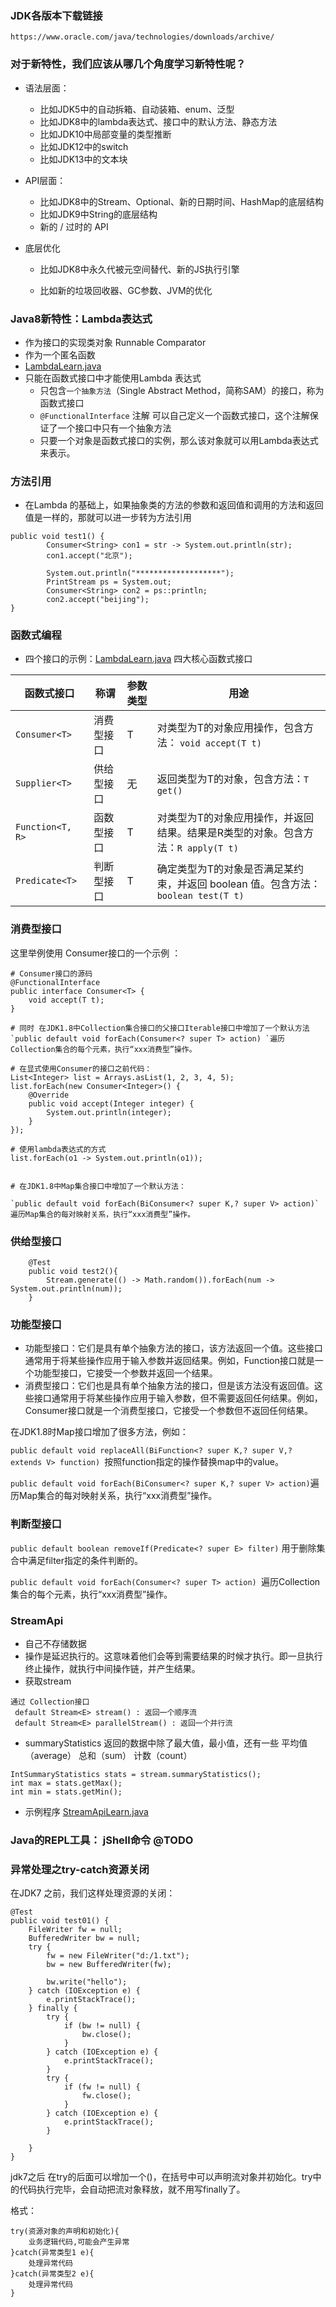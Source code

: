 ### JDK各版本下载链接

```http
https://www.oracle.com/java/technologies/downloads/archive/
```

### 对于新特性，我们应该从哪几个角度学习新特性呢？

- 语法层面：

    - 比如JDK5中的自动拆箱、自动装箱、enum、泛型
    - 比如JDK8中的lambda表达式、接口中的默认方法、静态方法
    - 比如JDK10中局部变量的类型推断
    - 比如JDK12中的switch
    - 比如JDK13中的文本块

- API层面：

    - 比如JDK8中的Stream、Optional、新的日期时间、HashMap的底层结构
    - 比如JDK9中String的底层结构
    - 新的 / 过时的 API

- 底层优化

    - 比如JDK8中永久代被元空间替代、新的JS执行引擎

    - 比如新的垃圾回收器、GC参数、JVM的优化

### Java8新特性：Lambda表达式
- 作为接口的实现类对象 Runnable Comparator 
- 作为一个匿名函数
- [LambdaLearn.java](src%2Fmain%2Fjava%2Forg%2Fexample%2FLambdaLearn.java)
- 只能在函数式接口中才能使用Lambda 表达式
  - 只包含`一个抽象方法`（Single Abstract Method，简称SAM）的接口，称为函数式接口
  - `@FunctionalInterface` 注解 可以自己定义一个函数式接口，这个注解保证了一个接口中只有一个抽象方法
  - 只要一个对象是函数式接口的实例，那么该对象就可以用Lambda表达式来表示。


### 方法引用
- 在Lambda 的基础上，如果抽象类的方法的参数和返回值和调用的方法和返回值是一样的，那就可以进一步转为方法引用
```
public void test1() {
		Consumer<String> con1 = str -> System.out.println(str);
		con1.accept("北京");

		System.out.println("*******************");
		PrintStream ps = System.out;
		Consumer<String> con2 = ps::println;
		con2.accept("beijing");
}
```


### 函数式编程
- 四个接口的示例：[LambdaLearn.java](src%2Fmain%2Fjava%2Forg%2Fexample%2FLambdaLearn.java)
四大核心函数式接口

| 函数式接口         | 称谓       | 参数类型 | 用途                                                         |
| ------------------ | ---------- | -------- | ------------------------------------------------------------ |
| `Consumer<T>  `    | 消费型接口 | T        | 对类型为T的对象应用操作，包含方法：  `void accept(T t)  `    |
| `Supplier<T>  `    | 供给型接口 | 无       | 返回类型为T的对象，包含方法：`T get()  `                     |
| `Function<T, R>  ` | 函数型接口 | T        | 对类型为T的对象应用操作，并返回结果。结果是R类型的对象。包含方法：`R apply(T t)  ` |
| `Predicate<T>  `   | 判断型接口 | T        | 确定类型为T的对象是否满足某约束，并返回 boolean 值。包含方法：`boolean test(T t)  ` |


### 消费型接口
这里举例使用 Consumer接口的一个示例 ： 

```
# Consumer接口的源码
@FunctionalInterface
public interface Consumer<T> {
    void accept(T t);
}

# 同时 在JDK1.8中Collection集合接口的父接口Iterable接口中增加了一个默认方法
`public default void forEach(Consumer<? super T> action) `遍历Collection集合的每个元素，执行“xxx消费型”操作。

# 在显式使用Consumer的接口之前代码：
List<Integer> list = Arrays.asList(1, 2, 3, 4, 5);
list.forEach(new Consumer<Integer>() {
    @Override
    public void accept(Integer integer) {
        System.out.println(integer);
    }
});

# 使用lambda表达式的方式
list.forEach(o1 -> System.out.println(o1));


# 在JDK1.8中Map集合接口中增加了一个默认方法：

`public default void forEach(BiConsumer<? super K,? super V> action)`遍历Map集合的每对映射关系，执行“xxx消费型”操作。

```


### 供给型接口
```
	@Test
	public void test2(){
		Stream.generate(() -> Math.random()).forEach(num -> System.out.println(num));
	}
```

### 功能型接口
- 功能型接口：它们是具有单个抽象方法的接口，该方法返回一个值。这些接口通常用于将某些操作应用于输入参数并返回结果。例如，Function接口就是一个功能型接口，它接受一个参数并返回一个结果。
- 消费型接口：它们也是具有单个抽象方法的接口，但是该方法没有返回值。这些接口通常用于将某些操作应用于输入参数，但不需要返回任何结果。例如，Consumer接口就是一个消费型接口，它接受一个参数但不返回任何结果。

在JDK1.8时Map接口增加了很多方法，例如：

`public default void replaceAll(BiFunction<? super K,? super V,? extends V> function) `按照function指定的操作替换map中的value。

`public default void forEach(BiConsumer<? super K,? super V> action)`遍历Map集合的每对映射关系，执行“xxx消费型”操作。

### 判断型接口

`public default boolean removeIf(Predicate<? super E> filter)` 用于删除集合中满足filter指定的条件判断的。

`public default void forEach(Consumer<? super T> action) `遍历Collection集合的每个元素，执行“xxx消费型”操作。

### StreamApi
- 自己不存储数据
- 操作是延迟执行的。这意味着他们会等到需要结果的时候才执行。即一旦执行终止操作，就执行中间操作链，并产生结果。
- 获取stream
``` 
通过 Collection接口 
 default Stream<E> stream() : 返回一个顺序流
 default Stream<E> parallelStream() : 返回一个并行流
```
- summaryStatistics 返回的数据中除了最大值，最小值，还有一些
  平均值（average）
  总和（sum）
  计数（count）
```
IntSummaryStatistics stats = stream.summaryStatistics();
int max = stats.getMax();
int min = stats.getMin();
```
- 示例程序 [StreamApiLearn.java](src%2Fmain%2Fjava%2Forg%2Fexample%2FStreamApiLearn.java)

### Java的REPL工具： jShell命令 @TODO

### 异常处理之try-catch资源关闭

在JDK7 之前，我们这样处理资源的关闭：

```
@Test
public void test01() {
    FileWriter fw = null;
    BufferedWriter bw = null;
    try {
        fw = new FileWriter("d:/1.txt");
        bw = new BufferedWriter(fw);

        bw.write("hello");
    } catch (IOException e) {
        e.printStackTrace();
    } finally {
        try {
            if (bw != null) {
                bw.close();
            }
        } catch (IOException e) {
            e.printStackTrace();
        }
        try {
            if (fw != null) {
                fw.close();
            }
        } catch (IOException e) {
            e.printStackTrace();
        }

    }
}
```

jdk7之后
在try的后面可以增加一个()，在括号中可以声明流对象并初始化。try中的代码执行完毕，会自动把流对象释放，就不用写finally了。

格式：

```
try(资源对象的声明和初始化){
    业务逻辑代码,可能会产生异常
}catch(异常类型1 e){
    处理异常代码
}catch(异常类型2 e){
    处理异常代码
}
```

